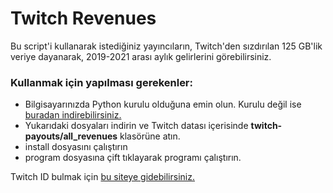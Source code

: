 # Twitch Revenues

Bu script'i kullanarak istediğiniz yayıncıların, Twitch'den sızdırılan 125 GB'lik veriye dayanarak, 2019-2021 arası aylık gelirlerini görebilirsiniz. 

### Kullanmak için yapılması gerekenler:
* Bilgisayarınızda Python kurulu olduğuna emin olun. Kurulu değil ise [buradan indirebilirsiniz.](https://www.python.org/downloads/)
* Yukarıdaki dosyaları indirin ve Twitch datası içerisinde **twitch-payouts/all_revenues** klasörüne atın.
* install dosyasını çalıştırın
* program dosyasına çift tıklayarak programı çalıştırın.

Twitch ID bulmak için [bu siteye gidebilirsiniz.](https://www.streamweasels.com/support/convert-twitch-username-to-user-id/)
